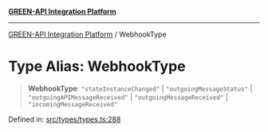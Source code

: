 [**GREEN-API Integration Platform**](../README.md)

***

[GREEN-API Integration Platform](../globals.md) / WebhookType

# Type Alias: WebhookType

> **WebhookType**: `"stateInstanceChanged"` \| `"outgoingMessageStatus"` \| `"outgoingAPIMessageReceived"` \| `"outgoingMessageReceived"` \| `"incomingMessageReceived"`

Defined in: [src/types/types.ts:288](https://github.com/green-api/greenapi-integration/blob/20ab1c18eae4ff2cd48cede03d005dd7127abc0b/src/types/types.ts#L288)
